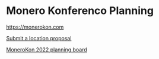 # Monero Konferenco Planning

https://monerokon.com

[Submit a location proposal](https://github.com/MoneroSpace/monerokon/issues/new?assignees=&labels=&template=-location-submission-.md&title=Location+Submission%3A+%5BCity%5D%2C+%5BCountry%5D+by+%5BSubmitter%5D)

[MoneroKon 2022 planning board](https://github.com/MoneroSpace/monerokon/projects/1)
